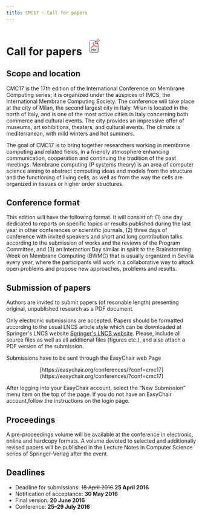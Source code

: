 ```yaml
---
title: CMC17 – Call for papers
---
```


Call for papers [<img src="/media/pdf-icon.svg" alt="PDF format" height="48" width="48" class="pdf_icon">](/call-for-papers/CMC17-cfp.pdf)
==========================================================================================================================================

Scope and location
------------------

CMC17 is the 17th edition of the International Conference on Membrane
Computing series; it is organized under the auspices of IMCS, the
International Membrane Computing Society. The conference will take
place at the city of Milan, the second largest city in Italy. Milan is
located in the north of Italy, and is one of the most active cities in
Italy concerning both commerce and cultural events. The city provides
an impressive offer of museums, art exhibitions, theaters, and
cultural events. The climate is mediterranean, with mild winters and
hot summers.

The goal of CMC17 is to bring together researchers
working in membrane computing and related fields, in a friendly
atmosphere enhancing communication, cooperation and continuing the
tradition of the past meetings. Membrane computing (P systems theory)
is an area of computer science aiming to abstract computing ideas and
models from the structure and the functioning of living cells, as well
as from the way the cells are organized in tissues or higher order
structures.

Conference format
-----------------

This edition  will have the following  format.  It will consist of: (1) one day
dedicated  to reports on specific topics  or results published  during the last
year in other conferences or scientific journals,  (2) three days of conference
with invited speakers  and short  and long contribution  talks according to the
submission  of works  and the reviews  of  the  Program  Committee,  and (3) an
Interaction  Day  similar in spirit  to  the  Brainstorming  Week  on  Membrane
Computing (BWMC)  that is  usually  organized in Sevilla  every year, where the
participants  will work  in a collaborative  way to attack  open  problems  and
propose new approaches, problems and results.

Submission of papers
--------------------

Authors are  invited to submit papers (of resonable length) presenting original, unpublished research 
as a PDF document. 

Only electronic submissions are accepted. Papers should be formatted
according to the usual LNCS article style which can be downloaded at
Springer's LNCS website
[Springer's LNCS website](http://www.springer.com/lncs). Please,
include all source files as well as all additional files (figures
etc.), and also attach a PDF version of the submission.

Submissions have to be sent through the EasyChair web Page

<p style="text-align: center;">[https://easychair.org/conferences/?conf=cmc17](https://easychair.org/conferences/?conf=cmc17)</p>

After logging  into your  EasyChair  account, select  the “New Submission” menu 
item on the top of the page. If you do not have an EasyChair account,follow the 
instructions on the login page.

Proceedings
-----------

A pre-proceedings  volume will  be  available at the conference in electronic, 
online and hardcopy  formats. A volume  devoted  to  selected and additionally 
revised  papers  will be  published in the  Lecture  Notes in Computer Science
series of Springer-Verlag after the event.

Deadlines
---------

* Deadline for submissions:       ~~18 April 2016~~ **25 April 2016**
* Notification of acceptance:     **30 May 2016**
* Final version:                  **20 June 2016**
* Conference:                     **25–29 July 2016**
